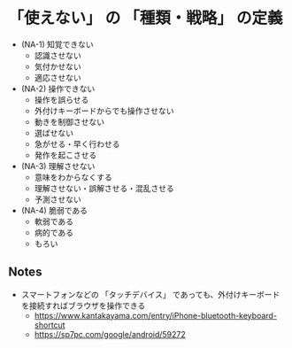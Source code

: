 # 「使えない」 の 「種類・戦略」 の定義

* (NA-1) 知覚できない
  * 認識させない
  * 気付かせない
  * 適応させない
* (NA-2) 操作できない
  * 操作を誤らせる
  * 外付けキーボードからでも操作させない
  * 動きを制御させない
  * 選ばせない
  * 急がせる・早く行わせる
  * 発作を起こさせる
* (NA-3) 理解させない
  * 意味をわからなくする
  * 理解させない・誤解させる・混乱させる
  * 予測させない
* (NA-4) 脆弱である
  * 軟弱である
  * 病的である
  * もろい


## Notes

* スマートフォンなどの 「タッチデバイス」 であっても、外付けキーボードを接続すればブラウザを操作できる
  * https://www.kantakayama.com/entry/iPhone-bluetooth-keyboard-shortcut
  * https://sp7pc.com/google/android/59272
